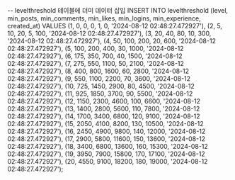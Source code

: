 -- levelthreshold 테이블에 더미 데이터 삽입
INSERT INTO levelthreshold (level, min_posts, min_comments, min_likes, min_logins, min_experience, created_at)
VALUES
(1, 0, 0, 0, 1, 0, '2024-08-12 02:48:27.472927'),
(2, 5, 10, 20, 5, 100, '2024-08-12 02:48:27.472927'),
(3, 20, 40, 80, 10, 300, '2024-08-12 02:48:27.472927'),
(4, 50, 100, 200, 20, 600, '2024-08-12 02:48:27.472927'),
(5, 100, 200, 400, 30, 1000, '2024-08-12 02:48:27.472927'),
(6, 175, 350, 700, 40, 1500, '2024-08-12 02:48:27.472927'),
(7, 275, 550, 1100, 50, 2100, '2024-08-12 02:48:27.472927'),
(8, 400, 800, 1600, 60, 2800, '2024-08-12 02:48:27.472927'),
(9, 550, 1100, 2200, 70, 3600, '2024-08-12 02:48:27.472927'),
(10, 725, 1450, 2900, 80, 4500, '2024-08-12 02:48:27.472927'),
(11, 925, 1850, 3700, 90, 5500, '2024-08-12 02:48:27.472927'),
(12, 1150, 2300, 4600, 100, 6600, '2024-08-12 02:48:27.472927'),
(13, 1400, 2800, 5600, 110, 7800, '2024-08-12 02:48:27.472927'),
(14, 1700, 3400, 6800, 120, 9100, '2024-08-12 02:48:27.472927'),
(15, 2050, 4100, 8200, 130, 10500, '2024-08-12 02:48:27.472927'),
(16, 2450, 4900, 9800, 140, 12000, '2024-08-12 02:48:27.472927'),
(17, 2900, 5800, 11600, 150, 13600, '2024-08-12 02:48:27.472927'),
(18, 3400, 6800, 13600, 160, 15300, '2024-08-12 02:48:27.472927'),
(19, 3950, 7900, 15800, 170, 17100, '2024-08-12 02:48:27.472927'),
(20, 4550, 9100, 18200, 180, 19000, '2024-08-12 02:48:27.472927');
